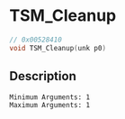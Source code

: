 # TSM_Cleanup
```c
// 0x00528410
void TSM_Cleanup(unk p0)
```
## Description
```
Minimum Arguments: 1
Maximum Arguments: 1
```
